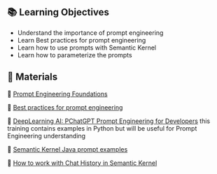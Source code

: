 ## 📚 Learning Objectives
- Understand the importance of prompt engineering
- Learn Best practices for prompt engineering
- Learn how to use prompts with Semantic Kernel
- Learn how to parameterize the prompts

## 📌 Materials      

🔗 [Prompt Engineering Foundations](https://learn.epam.com/catalog/detailsPage?id=39d51076-a3c1-4d8c-9dca-7417d31d8bad)

🔗 [Best practices for prompt engineering](https://platform.openai.com/docs/guides/prompt-engineering)

🔗 [DeepLearning AI: PChatGPT Prompt Engineering for Developers](https://www.deeplearning.ai/short-courses/chatgpt-prompt-engineering-for-developers/) this training contains examples in Python but will be useful for Prompt Engineering understanding 

🔗 [Semantic Kernel Java prompt examples](https://github.com/microsoft/semantic-kernel/tree/java-v1/java/samples/sample-code/src/main/java/com/microsoft/semantickernel/samples/documentationexamples)

🔗 [How to work with Chat History in Semantic Kernel](https://learn.microsoft.com/en-us/semantic-kernel/concepts/ai-services/chat-completion/chat-history?pivots=programming-language-java)